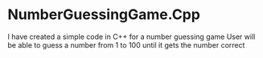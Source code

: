 # NumberGuessingGame.Cpp
I have created a simple code in C++ for a number guessing game
User will be able to guess a number from 1 to 100 until it gets the number correct 
